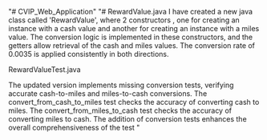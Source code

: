 "# CVIP_Web_Application" 
"# RewardValue.java
I have created a new java class called 'RewardValue', where 2 constructors , one for creating an instance with a cash value and another for creating an instance with a miles value. The conversion logic is implemented in these constructors, and the getters allow retrieval of the cash and miles values. The conversion rate of 0.0035 is applied consistently in both directions.

RewardValueTest.java

The updated version implements missing conversion tests, verifying accurate cash-to-miles and miles-to-cash conversions.
The convert_from_cash_to_miles test checks the accuracy of converting cash to miles.
The convert_from_miles_to_cash test checks the accuracy of converting miles to cash.
The addition of conversion tests enhances the overall comprehensiveness of the test " 
